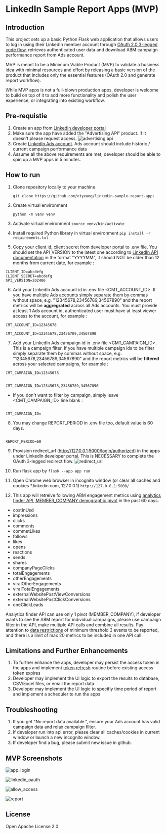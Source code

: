 # LinkedIn Sample Report Apps (MVP)

## Introduction

This project sets up a basic Python Flask web application that allows users to log in using their LinkedIn member account through [OAuth 2.0 3-legged code flow](https://learn.microsoft.com/en-gb/linkedin/shared/authentication/authorization-code-flow?context=linkedin%2Fcontext&tabs=HTTPS1), retrieves authenticated user data and download ABM campaign performance report from Ads account.

MVP is meant to be a Minimum Viable Product (MVP) to validate a business idea with minimal resources and effort by releasing a basic version of the product that includes only the essential features (OAuth 2.0 and generate report workflow).

While MVP apps is not a full-blown production apps, developer is welcome to build on top of it to add more functionality and polish the user experience, or integrating into existing workflow.

## Pre-requistie

1. Create an app from [LinkedIn developer portal](https://developer.linkedin.com)
2. Make sure the app have added the "Advertising API" product. If it doesn't please request access. ![advertising api](screenshots/advertising_api.png)
3. Create [LinkedIn Ads account](https://www.linkedin.com/help/linkedin/answer/a426102/create-an-ad-account-in-campaign-manager-as-a-new-advertiser). Ads account should include historic / current campaign performance data
4. Assume all the above requirements are met, developer should be able to spin up a MVP apps in 5 minutes.

## How to run

1. Clone repository locally to your machine

   `git clone https://github.com/otyeung/linkedin-sample-report-apps`

2. Create virtual environment

   `python -m venv venv`

3. Activate virtual environment
   `source venv/bin/activate`

4. Install required Python library in virtual environment
   `pip install -r requirements.txt`

5. Copy your client id, client secret from developer portal to .env file. You should set the API_VERSION to the latest one according to [LinkedIn API documentation](https://learn.microsoft.com/en-us/linkedin/marketing/versioning?view=li-lms-2024-06) in the format "YYYYMM", it should NOT be older than 12 months from current date, for example :

```
CLIENT_ID=abcdefg
CLIENT_SECRET=abcdefg
API_VERSION=202406
```

6. Add your LinkedIn Ads account id in .env file <CMT_ACCOUNT_ID>. If you have multiple Ads accounts simply separate them by commas without space, e.g. "12345678,23456789,34567890" and the report metrics will be **aggregrated** across all Ads accounts. You must provide at least 1 Ads account id, authenticated user must have at least viewer access to the account, for example :

```
CMT_ACCOUNT_ID=12345678
```

```
CMT_ACCOUNT_ID=12345678,23456789,34567890
```

7. Add your LinkedIn Ads campaign id in .env file <CMT_CAMPAIGN_ID>. This is a campaign filter. If you have multiple campaign ids to be filter simply separate them by commas without space, e.g. "12345678,23456789,34567890" and the report metrics will be **filtered** across your selected campaigns, for example :

```
CMT_CAMPAIGN_ID=12345678
```

```

CMT_CAMPAIGN_ID=12345678,23456789,34567890

```

- If you don't want to filter by campaign, simply leave <CMT_CAMPAIGN_ID> line blank :

```

CMT_CAMPAIGN_ID=

```

8. You may change REPORT_PERIOD in .env file too, default value is 60 days.

```

REPORT_PERIOD=60

```

9. Provision redirect_url (http://127.0.0.1:5000/login/authorized) in the apps under LinkedIn developer portal. This is NECESSARY to complete the OAuth 3-legged redirect flow.
   ![redirect_url](screenshots/redirect_url.png)

10. Run flask app by
    `flask --app app run`

11. Open Chrome web browser in incognito window (or clear all caches and cookies \*.linkedin.com, 127.0.0.1)
    `http://127.0.0.1:5000/`

12. This app will retreive following ABM engagement metrics using [analytics finder API, MEMBER_COMPANY demographic pivot](https://learn.microsoft.com/en-us/linkedin/marketing/integrations/ads-reporting/ads-reporting?view=li-lms-2024-05&tabs=http#statistics-finder) in the past 60 days.

- costInUsd
- impressions
- clicks
- comments
- commetLikes
- follows
- likes
- opens
- reactions
- sends
- shares
- companyPageClicks
- totalEngagements
- otherEngagements
- viralOtherEngagements
- viralTotalEngagements
- externalWebsitePostViewConversions
- externalWebsitePostClickConversions
- oneClickLeads

Analytics finder API can use only 1 pivot (MEMBER_COMPANY), if developer wants to see the ABM report for individual campaigns, please use campaign filter in the API, make multiple API calls and combine all results. Pay attention to [data restrictions](https://learn.microsoft.com/en-us/linkedin/marketing/integrations/ads-reporting/ads-reporting?view=li-lms-2024-06&tabs=http#restrictions) of minimum threshold 3 events to be reported, and there is a limit of max 20 metrics to be included in one API call.

## Limitations and Further Enhancements

1. To further enhance the apps, developer may persist the access token in the apps and implement [token refresh](https://learn.microsoft.com/en-gb/linkedin/shared/authentication/authorization-code-flow?context=linkedin%2Fcontext&tabs=HTTPS1#step-5-refresh-access-token) routine before existing access token expires
2. Developer may implement the UI logic to export the results to database, CSV/Excel files, or email the report data
3. Developer may implement the UI logic to specifiy time period of report and implement a scheduler to run the apps

## Troubleshooting

1. If you get "No report data available.", ensure your Ads account has valid campaign data and relax campaign filter.
2. If developer run into api error, please clear all caches/cookies in current window or launch a new incognito window.
3. If developer find a bug, please submit new issue in github.

## MVP Screenshots

![app_login](screenshots/app_login.png)

![linkedin_oauth](screenshots/linkedin_oauth.png)

![allow_access](screenshots/allow_access.png)

![report](screenshots/report.png)

## License

Open Apache License 2.0
